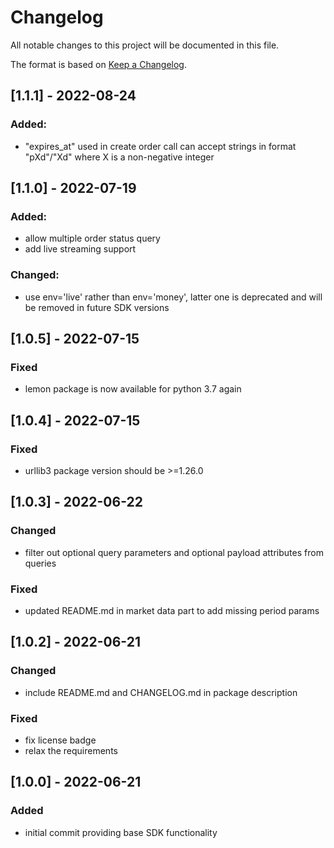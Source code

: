 # Changelog

All notable changes to this project will be documented in this file.

The format is based on [Keep a Changelog](https://keepachangelog.com/en/1.0.0/).

## [1.1.1] - 2022-08-24
### Added:
- "expires_at" used in create order call can accept strings in format "pXd"/"Xd" where X is a non-negative integer


## [1.1.0] - 2022-07-19
### Added:
- allow multiple order status query
- add live streaming support

### Changed:
- use env='live' rather than env='money', latter one is deprecated and will be removed in future SDK versions


## [1.0.5] - 2022-07-15
### Fixed
- lemon package is now available for python 3.7 again

## [1.0.4] - 2022-07-15
### Fixed
- urllib3 package version should be >=1.26.0

## [1.0.3] - 2022-06-22
### Changed
- filter out optional query parameters and optional payload attributes from queries 

### Fixed
- updated README.md in market data part to add missing period params

## [1.0.2] - 2022-06-21
### Changed
- include README.md and CHANGELOG.md in package description 

### Fixed
- fix license badge
- relax the requirements

## [1.0.0]  - 2022-06-21
### Added
- initial commit providing base SDK functionality
